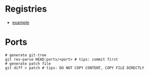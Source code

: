 # Registries
- [example](https://github.com/northwindtraders/vcpkg-registry)

# Ports
```shell
# generate git-tree
git rev-parse HEAD:ports/<port> # tips: commit first
# generate patch file
git diff > patch # tips: DO NOT COPY CONTENT, COPY FILE DIRECTLY
```